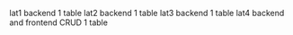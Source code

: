 lat1 backend 1 table
lat2 backend 1 table
lat3 backend 1 table
lat4 backend and frontend CRUD 1 table
